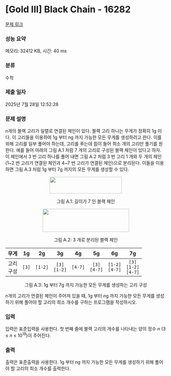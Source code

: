 # [Gold III] Black Chain - 16282 

[문제 링크](https://www.acmicpc.net/problem/16282) 

### 성능 요약

메모리: 32412 KB, 시간: 40 ms

### 분류

수학

### 제출 일자

2025년 7월 28일 12:52:28

### 문제 설명

<p>n개의 블랙 고리가 일렬로 연결된 체인이 있다. 블랙 고리 하나는 무게가 정확히 1g 이다. 이 고리들을 이용하여 1g 부터 <em>n</em>g 까지 가능한 모든 무게를 생성하려고 한다. 이를 위해 고리를 일부 풀어야 하는데, 고리를 푸는데 힘이 들어 최소 개의 고리만 풀기를 원한다. 예를 들어 아래의 그림 A.1 처럼 7 개의 고리로 구성된 블랙 체인이 있다고 하자. 이 체인에서 3 번 고리 하나를 풀어 내면 그림 A.2 처럼 3 번 고리 1 개와 두 개의 체인(1~2 번 고리가 연결된 체인과 4~7 번 고리가 연결된 체인)으로 분리된다. 이들을 이용하면 그림 A.3 처럼 1g 부터 7g 까지의 모든 무게를 생성할 수 있다.</p>

<p style="text-align: center;"><img alt="" src="https://upload.acmicpc.net/84c90735-fd4c-4678-80a1-9abf12a9fab6/-/preview/" style="width: 226px; height: 52px;"></p>

<p style="text-align: center;">그림 A.1: 길이가 7 인 블랙 체인</p>

<p style="text-align: center;"><img alt="" src="https://upload.acmicpc.net/c77fe2b3-587c-4266-9c20-8a5129f6baad/-/preview/" style="width: 271px; height: 72px;"></p>

<p style="text-align: center;">그림 A.2: 3 개로 분리된 블랙 체인</p>

<table class="table table-bordered" style="width: 100%;">
	<thead>
		<tr>
			<th style="text-align: center;">무게</th>
			<th style="text-align: center;">1g</th>
			<th style="text-align: center;">2g</th>
			<th style="text-align: center;">3g</th>
			<th style="text-align: center;">4g</th>
			<th style="text-align: center;">5g</th>
			<th style="text-align: center;">6g</th>
			<th style="text-align: center;">7g</th>
		</tr>
	</thead>
	<tbody>
		<tr>
			<td style="text-align: center;">고리<br>
			구성</td>
			<td style="text-align: center;"><code>[3]</code></td>
			<td style="text-align: center;"><code>[1-2]</code></td>
			<td style="text-align: center;"><code>[3]</code><br>
			<code>[1-2]</code></td>
			<td style="text-align: center;"><code>[4-7]</code></td>
			<td style="text-align: center;"><code>[3]</code><br>
			<code>[4-7]</code></td>
			<td style="text-align: center;"><code>[1-2]</code><br>
			<code>[4-7]</code></td>
			<td style="text-align: center;"><code>[3]</code><br>
			<code>[1-2]</code><br>
			<code>[4-7]</code></td>
		</tr>
	</tbody>
</table>

<p style="text-align: center;">그림 A.3: 1g 부터 7g 까지 가능한 모든 무게를 생성하는 고리 구성</p>

<p><em>n</em>개의 고리가 연결된 체인이 주어져 있을 때, 1g 부터 <em>n</em>g 까지 가능한 모든 무게를 생성하기 위해 풀어야 할 고리의 최소 개수를 구하는 프로그램을 작성하시오.</p>

### 입력 

 <p>입력은 표준입력을 사용한다. 첫 번째 줄에 블랙 고리의 개수를 나타내는 양의 정수 <em>n</em> (3 ≤ <em>n</em> ≤ 10<sup>18</sup>)이 주어진다.</p>

### 출력 

 <p>출력은 표준출력을 사용한다. 1g 부터 <em>n</em>g 까지 가능한 모든 무게를 생성하기 위해 풀어야 할 고리의 최소 개수를 출력한다.</p>

